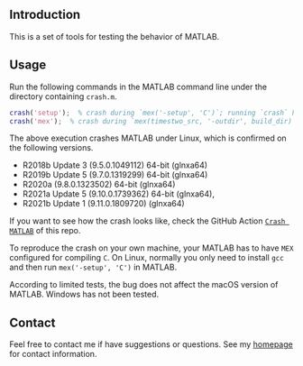 ## Introduction

This is a set of tools for testing the behavior of MATLAB.

## Usage

Run the following commands in the MATLAB command line under the directory containing `crash.m`.

```matlab
crash('setup');  % crash during `mex('-setup', 'C')`; running `crash` has the same effect
crash('mex');  % crash during `mex(timestwo_src, '-outdir', build_dir)`
```

The above execution crashes MATLAB under Linux, which is confirmed on the following versions.

- R2018b Update 3 (9.5.0.1049112) 64-bit (glnxa64)
- R2019b Update 5 (9.7.0.1319299) 64-bit (glnxa64)
- R2020a (9.8.0.1323502) 64-bit (glnxa64)
- R2021a Update 5 (9.10.0.1739362) 64-bit (glnxa64),
- R2021b Update 1 (9.11.0.1809720) (glnxa64)

If you want to see how the crash looks like, check the
GitHub Action [`Crash MATLAB`](https://github.com/zaikunzhang/test_matlab/actions) of this repo.

To reproduce the crash on your own machine, your MATLAB has to have `MEX` configured for compiling `C`.
On Linux, normally you only need to install `gcc` and then run `mex('-setup', 'C')` in MATLAB.

According to limited tests, the bug does not affect the macOS version of MATLAB. Windows has not
been tested.

## Contact

Feel free to contact me if have suggestions or questions.
See my [homepage](https://www.zhangzk.net) for contact information.
